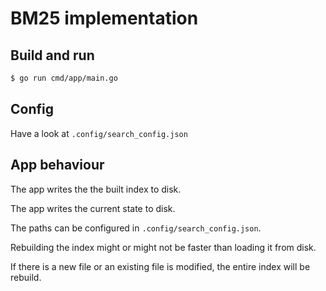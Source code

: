 # BM25 implementation

## Build and run

```bash
$ go run cmd/app/main.go
```

## Config

Have a look at `.config/search_config.json`

## App behaviour 

The app writes the the built index to disk.

The app writes the current state to disk.

The paths can be configured in `.config/search_config.json`.

Rebuilding the index might or might not be faster than loading it from disk.

If there is a new file or an existing file is modified, the entire index will be rebuild.